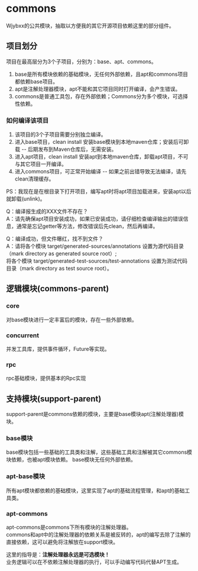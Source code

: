 # commons

Wjybxx的公共模块，抽取以方便我的其它开源项目依赖这里的部分组件。

## 项目划分

项目在最高层分为3个子项目，分别为：base、apt、commons。

1. base是所有模块依赖的基础模块，无任何外部依赖，且apt和commons项目都依赖base项目。
2. apt是注解处理器模块，apt不能和其它项目同时打开编译，会产生错误。
3. commons是普通工具包，存在外部依赖；Commons分为多个模块，可选择性依赖。

### 如何编译该项目

1. 该项目的3个子项目需要分别独立编译。
2. 进入base项目，clean install 安装base模块到本地maven仓库；安装后可卸载 -- 后期发布到Maven仓库后，无需安装。
3. 进入apt项目，clean install 安装apt到本地maven仓库，卸载apt项目，不可与其它项目一开编译。
4. 进入commons项目，可正常开始编译 -- 如果之前出错导致无法编译，请先clean清理缓存。

PS：我现在是在根目录下打开项目，编写apt时将apt项目加载进来，安装apt以后就卸载(unlink)。

Q：编译报生成的XXX文件不存在？  
A：请先确保apt项目安装成功，如果已安装成功，请仔细检查编译输出的错误信息，通常是忘记getter等方法，修改错误后先clean，然后再编译。

Q：编译成功，但文件曝红，找不到文件？  
A：请将各个模块 target/generated-sources/annotations 设置为源代码目录（mark directory as generated source root）;   
将各个模块 target/generated-test-sources/test-annotations 设置为测试代码目录（mark directory as test source root）。

## 逻辑模块(commons-parent)

### core

对base模块进行一定丰富后的模块，存在一些外部依赖。

### concurrent

并发工具库，提供事件循环，Future等实现。

### rpc

rpc基础模块，提供基本的Rpc实现

## 支持模块(support-parent)

support-parent是commons依赖的模块，主要是base模块apt(注解处理器)模块。

### base模块

base模块包括一些基础的工具类和注解，这些基础工具和注解被其它commons模块依赖，也被apt模块依赖。
base模块无任何外部依赖。

### apt-base模块

所有apt模块都依赖的基础模块，这里实现了apt的基础流程管理，和apt的基础工具类。

### apt-commons

apt-commons是commons下所有模块的注解处理器。  
commons和apt中的注解处理器的依赖关系是被反转的，apt的编写去除了注解的直接依赖，这可以避免将注解放在support模块。

这里的指导是：**注解处理器永远是可选模块！**  
业务逻辑可以在不依赖注解处理器的执行，可以手动编写代码代替APT生成。